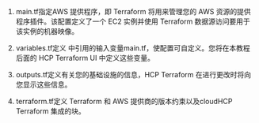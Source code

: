 1. main.tf指定AWS 提供程序，即 Terraform 将用来管理您的 AWS 资源的提供程序插件。该配置定义了一个 EC2 实例并使用 Terraform 数据源访问要用于该实例的机器映像。

2. variables.tf定义 中引用的输入变量main.tf，使配置可自定义。您将在本教程后面的 HCP Terraform UI 中定义这些变量。

3. outputs.tf定义有关您的基础设施的信息，HCP Terraform 在进行更改时将向您显示这些信息。

4. terraform.tf定义 Terraform 和 AWS 提供商的版本约束以及cloudHCP Terraform 集成的块。